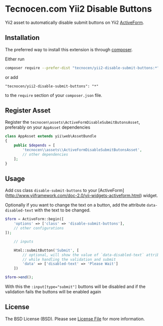 Tecnocen.com Yii2 Disable Buttons
=========================



Yii2 asset to automatically disable submit buttons on Yii2 [ActiveForm](http://www.yiiframework.com/doc-2.0/yii-widgets-activeform.html).

## Installation

The preferred way to install this extension is through [composer](http://getcomposer.org/download/).

Either run

```bash
composer require --prefer-dist "tecnocen/yii2-disable-submit-buttons:*"
```

or add

```
"tecnocen/yii2-disable-submit-buttons": "*"
```

to the `require` section of your `composer.json` file.

## Register Asset

Register the `tecnocen\assets\ActiveFormDisableSubmitButonsAsset`, preferably on your `AppAsset` dependencies

```php
class AppAsset extends yii\web\AssetBundle
{
    public $depends = [
        'tecnocen\\assets\\ActiveFormDisableSubmitButonsAsset',
        // other dependencies
    ];
}
```

## Usage

Add css class `disable-submit-buttons` to your [ActiveForm]
(http://www.yiiframework.com/doc-2.0/yii-widgets-activeform.html) widget.

Optionally if you want to change the text on a button, add the attribute
`data-disabled-text` with the text to be changed.

```php
$form = ActiveForm::begin([
    'options' => ['class' => 'disable-submit-buttons'],
    // other configurations
]);

    // inputs

    Html::submitButton('Submit', [
        // optional, will show the value of `data-disabled-text` attribute
        // while handling the validation and submit
        'data' => ['disabled-text' => 'Please Wait']
    ])

$form->end();
```

With this the `:input[type="submit"]` buttons will be disabled and if the
validation fails the buttons will be enabled again

## License

The BSD License (BSD). Please see [License File](LICENSE.md) for more information.
